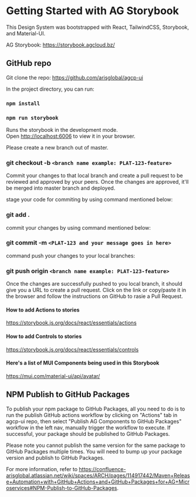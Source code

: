 # Getting Started with AG Storybook

This Design System was bootstrapped with React, TailwindCSS, Storybook, and Material-UI.

AG Storybook: https://storybook.agcloud.bz/
  
## GitHub repo

Git clone the repo: https://github.com/arisglobal/agcp-ui

In the project directory, you can run:

### `npm install`

### `npm run storybook`

Runs the storybook in the development mode.\
Open [http://localhost:6006](http://localhost:6006) to view it in your browser.

Please create a new branch out of master. 

### git checkout -b `<branch name example: PLAT-123-feature>`

Commit your changes to that local branch and create a pull request to be reviewed and approved by your peers. Once the changes are approved, it'll be merged into master branch and deployed.

stage your code for commiting by using command mentioned below:
### git add .

commit your changes by using command mentioned below:
### git commit -m `<PLAT-123 and your message goes in here>`

command push your changes to your local branches:
### git push origin `<branch name example: PLAT-123-feature>`

Once the changes are successfully pushed to you local branch, it should give you a URL to create a pull request. Click on the link or copy/paste it in the browser and follow the instructions on GitHub to rasie a Pull Request.

#### How to add Actions to stories

https://storybook.js.org/docs/react/essentials/actions

#### How to add Controls to stories

https://storybook.js.org/docs/react/essentials/controls

#### Here's a list of MUI Components being used in this Storybook

https://mui.com/material-ui/api/avatar/


## NPM Publish to GitHub Packages

To publish your npm package to GitHub Packages, all you need to do is to run the publish GitHub actions workflow by clicking on 
"Actions" tab in agcp-ui repo, then select "Publish AG Components to GitHub Packages" workflow in the left nav, 
manually trigger the workflow to execute.  If successful, your package should be published to GitHub Packages.

Please note you cannot publish the same version for the same package to GitHub Packages multiple times.  You will need to 
bump up your package version and publish to GitHub Packages.

For more information, refer to https://confluence-arisglobal.atlassian.net/wiki/spaces/ARCH/pages/114917442/Maven+Release+Automation+with+GitHub+Actions+and+GitHub+Packages+for+AG+Microservices#NPM-Publish-to-GitHub-Packages.
